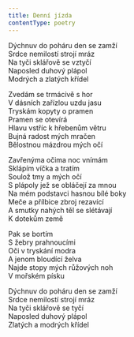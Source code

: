 ```yaml
---
title: Denní jízda
contentType: poetry
---
```


<section>

Dýchnuv do poháru den se zamží  
Srdce nemilostí strojí mráz  
Na tyči sklářově se vztyčí  
Naposled duhový plápol  
Modrých a zlatých křídel

Zvedám se trmácivě s hor  
V dásních zařízlou uzdu jasu  
Tryskám kopyty o pramen  
Pramen se otevírá  
Hlavu vstříc k hřebenům větru  
Bujná radost mých mračen  
Bělostnou mázdrou mých očí

Zavřenýma očima noc vnímám  
Sklápím víčka a tratím  
Soulož tmy a mých očí  
S plápoly jež se obláčejí za mnou  
Na mém podstavci hasnou bílé boky  
Meče a přílbice zbroj rezavící  
A smutky nahých těl se slétávají  
K dotekům země

Pak se bortím  
S žebry prahnoucími  
Oči v tryskání modra  
A jenom bloudící želva  
Najde stopy mých růžových noh  
V mořském písku

Dýchnuv do poháru den se zamží  
Srdce nemilostí strojí mráz  
Na tyči sklářově se tyčí  
Naposled duhový plápol  
Zlatých a modrých křídel

</section>
